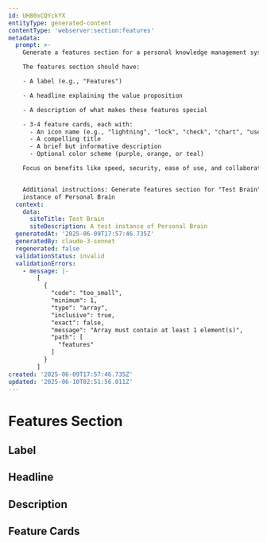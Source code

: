 ```yaml
---
id: UH80xCQYckYX
entityType: generated-content
contentType: 'webserver:section:features'
metadata:
  prompt: >-
    Generate a features section for a personal knowledge management system.

    The features section should have:

    - A label (e.g., "Features")

    - A headline explaining the value proposition

    - A description of what makes these features special

    - 3-4 feature cards, each with:
      - An icon name (e.g., "lightning", "lock", "check", "chart", "users")
      - A compelling title
      - A brief but informative description
      - Optional color scheme (purple, orange, or teal)

    Focus on benefits like speed, security, ease of use, and collaboration.


    Additional instructions: Generate features section for "Test Brain" - A test
    instance of Personal Brain
  context:
    data:
      siteTitle: Test Brain
      siteDescription: A test instance of Personal Brain
  generatedAt: '2025-06-09T17:57:46.735Z'
  generatedBy: claude-3-sonnet
  regenerated: false
  validationStatus: invalid
  validationErrors:
    - message: |-
        [
          {
            "code": "too_small",
            "minimum": 1,
            "type": "array",
            "inclusive": true,
            "exact": false,
            "message": "Array must contain at least 1 element(s)",
            "path": [
              "features"
            ]
          }
        ]
created: '2025-06-09T17:57:46.735Z'
updated: '2025-06-10T02:51:56.011Z'
---
```

# Features Section

## Label


## Headline


## Description


## Feature Cards

